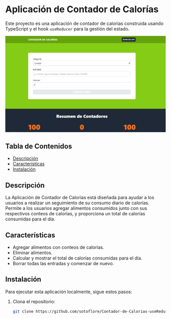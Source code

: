 # Aplicación de Contador de Calorías

Este proyecto es una aplicación de contador de calorías construida usando TypeScript y el hook `useReducer` para la gestión del estado.

![demo](https://github.com/sotoflore/Contador-de-Calorias-useReducer/blob/main/public/image-app.jpg)

## Tabla de Contenidos

- [Descripción](#descripción)
- [Características](#características)
- [Instalación](#instalación)

## Descripción

La Aplicación de Contador de Calorías está diseñada para ayudar a los usuarios a realizar un seguimiento de su consumo diario de calorías. Permite a los usuarios agregar alimentos consumidos junto con sus respectivos conteos de calorías, y proporciona un total de calorías consumidas para el día.

## Características

- Agregar alimentos con conteos de calorías.
- Eliminar alimentos.
- Calcular y mostrar el total de calorías consumidas para el día.
- Borrar todas las entradas y comenzar de nuevo.

## Instalación

Para ejecutar esta aplicación localmente, sigue estos pasos:

1. Clona el repositorio:

   ```bash
   git clone https://github.com/sotoflore/Contador-de-Calorias-useReducer-ContextAPI.git
   ```
